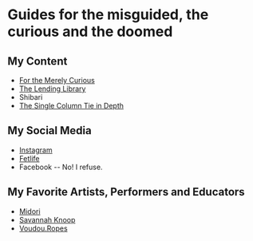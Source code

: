 # Guides for the misguided, the curious and the doomed

## My Content

* [For the Merely Curious](https://rationaldom.com/start#psychology-of-bdsm)
* [The Lending Library](https://rationaldom.com/library/index.html)
* Shibari
 * [The Single Column Tie in Depth](https://rationaldom.com/private/notes_single_column_tie.html)

## My Social Media

* [Instagram](http://www.instagram.com/badDadditude)
* [Fetlife](http://fetlife.com/badDadditude)
* Facebook -- No! I refuse.

## My Favorite Artists, Performers and Educators

* [Midori](http://www.ranshin.com)
* [Savannah Knoop](https://www.savannahknoop.net)
* [Voudou.Ropes](https://anastasiamif.wixsite.com/mysite)
